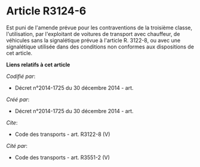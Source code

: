 # Article R3124-6

Est puni de l'amende prévue pour les contraventions de la troisième classe, l'utilisation, par l'exploitant de voitures de
transport avec chauffeur, de véhicules sans la signalétique prévue à l'article R. 3122-8, ou avec une signalétique utilisée
dans des conditions non conformes aux dispositions de cet article.

**Liens relatifs à cet article**

_Codifié par_:

  - Décret n°2014-1725 du 30 décembre 2014 - art.

_Créé par_:

  - Décret n°2014-1725 du 30 décembre 2014 - art.

_Cite_:

  - Code des transports - art. R3122-8 (V)

_Cité par_:

  - Code des transports - art. R3551-2 (V)
